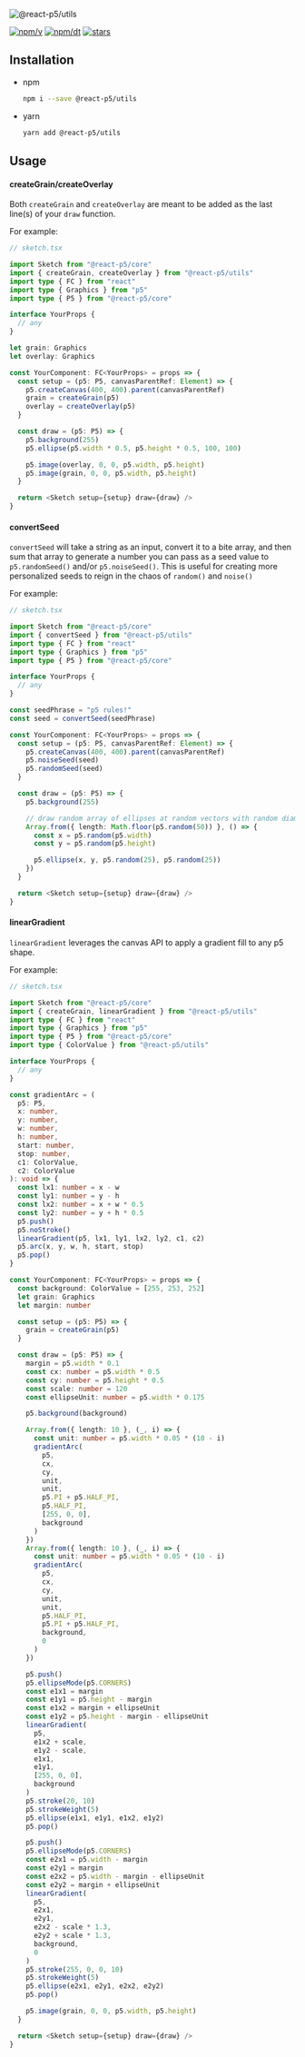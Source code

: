 ![@react-p5/utils](./share-card.png)

[![npm/v](https://badgen.net/npm/v/@react-p5/utils)](https://npmjs.com/package/@react-p5/utils)
[![npm/dt](https://badgen.net/npm/dt/@react-p5/utils)](https://npmjs.com/package/@react-p5/utils)
[![stars](https://badgen.net/github/stars/react-p5/react-p5)](https://github.com/react-p5/react-p5)

## Installation

- npm

  ```bash
  npm i --save @react-p5/utils
  ```

- yarn

  ```bash
  yarn add @react-p5/utils
  ```

## Usage

#### createGrain/createOverlay

Both `createGrain` and `createOverlay` are meant to be added as the last line(s) of your `draw` function.

For example:

```ts
// sketch.tsx

import Sketch from "@react-p5/core"
import { createGrain, createOverlay } from "@react-p5/utils"
import type { FC } from "react"
import type { Graphics } from "p5"
import type { P5 } from "@react-p5/core"

interface YourProps {
  // any
}

let grain: Graphics
let overlay: Graphics

const YourComponent: FC<YourProps> = props => {
  const setup = (p5: P5, canvasParentRef: Element) => {
    p5.createCanvas(400, 400).parent(canvasParentRef)
    grain = createGrain(p5)
    overlay = createOverlay(p5)
  }

  const draw = (p5: P5) => {
    p5.background(255)
    p5.ellipse(p5.width * 0.5, p5.height * 0.5, 100, 100)

    p5.image(overlay, 0, 0, p5.width, p5.height)
    p5.image(grain, 0, 0, p5.width, p5.height)
  }

  return <Sketch setup={setup} draw={draw} />
}
```

#### convertSeed

`convertSeed` will take a string as an input, convert it to a bite array, and then sum that array to generate a number you can pass as a seed value to `p5.randomSeed()` and/or `p5.noiseSeed()`. This is useful for creating more personalized seeds to reign in the chaos of `random()` and `noise()`

For example:

```ts
// sketch.tsx

import Sketch from "@react-p5/core"
import { convertSeed } from "@react-p5/utils"
import type { FC } from "react"
import type { Graphics } from "p5"
import type { P5 } from "@react-p5/core"

interface YourProps {
  // any
}

const seedPhrase = "p5 rules!"
const seed = convertSeed(seedPhrase)

const YourComponent: FC<YourProps> = props => {
  const setup = (p5: P5, canvasParentRef: Element) => {
    p5.createCanvas(400, 400).parent(canvasParentRef)
    p5.noiseSeed(seed)
    p5.randomSeed(seed)
  }

  const draw = (p5: P5) => {
    p5.background(255)

    // draw random array of ellipses at random vectors with random diameters
    Array.from({ length: Math.floor(p5.random(50)) }, () => {
      const x = p5.random(p5.width)
      const y = p5.random(p5.height)

      p5.ellipse(x, y, p5.random(25), p5.random(25))
    })
  }

  return <Sketch setup={setup} draw={draw} />
}
```

#### linearGradient

`linearGradient` leverages the canvas API to apply a gradient fill to any p5 shape.

For example:

```ts
// sketch.tsx

import Sketch from "@react-p5/core"
import { createGrain, linearGradient } from "@react-p5/utils"
import type { FC } from "react"
import type { Graphics } from "p5"
import type { P5 } from "@react-p5/core"
import type { ColorValue } from "@react-p5/utils"

interface YourProps {
  // any
}

const gradientArc = (
  p5: P5,
  x: number,
  y: number,
  w: number,
  h: number,
  start: number,
  stop: number,
  c1: ColorValue,
  c2: ColorValue
): void => {
  const lx1: number = x - w
  const ly1: number = y - h
  const lx2: number = x + w * 0.5
  const ly2: number = y + h * 0.5
  p5.push()
  p5.noStroke()
  linearGradient(p5, lx1, ly1, lx2, ly2, c1, c2)
  p5.arc(x, y, w, h, start, stop)
  p5.pop()
}

const YourComponent: FC<YourProps> = props => {
  const background: ColorValue = [255, 253, 252]
  let grain: Graphics
  let margin: number

  const setup = (p5: P5) => {
    grain = createGrain(p5)
  }

  const draw = (p5: P5) => {
    margin = p5.width * 0.1
    const cx: number = p5.width * 0.5
    const cy: number = p5.height * 0.5
    const scale: number = 120
    const ellipseUnit: number = p5.width * 0.175

    p5.background(background)

    Array.from({ length: 10 }, (_, i) => {
      const unit: number = p5.width * 0.05 * (10 - i)
      gradientArc(
        p5,
        cx,
        cy,
        unit,
        unit,
        p5.PI + p5.HALF_PI,
        p5.HALF_PI,
        [255, 0, 0],
        background
      )
    })
    Array.from({ length: 10 }, (_, i) => {
      const unit: number = p5.width * 0.05 * (10 - i)
      gradientArc(
        p5,
        cx,
        cy,
        unit,
        unit,
        p5.HALF_PI,
        p5.PI + p5.HALF_PI,
        background,
        0
      )
    })

    p5.push()
    p5.ellipseMode(p5.CORNERS)
    const e1x1 = margin
    const e1y1 = p5.height - margin
    const e1x2 = margin + ellipseUnit
    const e1y2 = p5.height - margin - ellipseUnit
    linearGradient(
      p5,
      e1x2 + scale,
      e1y2 - scale,
      e1x1,
      e1y1,
      [255, 0, 0],
      background
    )
    p5.stroke(20, 10)
    p5.strokeWeight(5)
    p5.ellipse(e1x1, e1y1, e1x2, e1y2)
    p5.pop()

    p5.push()
    p5.ellipseMode(p5.CORNERS)
    const e2x1 = p5.width - margin
    const e2y1 = margin
    const e2x2 = p5.width - margin - ellipseUnit
    const e2y2 = margin + ellipseUnit
    linearGradient(
      p5,
      e2x1,
      e2y1,
      e2x2 - scale * 1.3,
      e2y2 + scale * 1.3,
      background,
      0
    )
    p5.stroke(255, 0, 0, 10)
    p5.strokeWeight(5)
    p5.ellipse(e2x1, e2y1, e2x2, e2y2)
    p5.pop()

    p5.image(grain, 0, 0, p5.width, p5.height)
  }

  return <Sketch setup={setup} draw={draw} />
}
```
